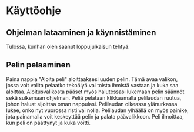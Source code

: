 # Käyttöohje
## Ohjelman lataaminen ja käynnistäminen
Tulossa, kunhan olen saanut loppujulkaisun tehtyä.
## Pelin pelaaminen
Paina nappia "Aloita peli" aloittaaksesi uuden pelin. Tämä avaa valikon, jossa voit valita pelaatko tekoälyä vai toista ihmistä vastaan ja kuka saa aloittaa.
Aloitusvalikosta pääset myös halutessasi lukemaan pelin säännöt sekä sulkemaan ohjelman.
Peliä pelataan klikkaamalla pelilaudan ruutua, johon haluat sijoittaa oman nappulasi. Pelilaudan oikeassa ylänurkassa lukee, onko nyt vuorossa risti vai nolla.
Pelilaudan ylhäällä on myös painike, jota painamalla voit keskeyttää pelin ja palata päävalikkoon.
Peli ilmoittaa, kun peli on päättynyt ja kuka voitti.
